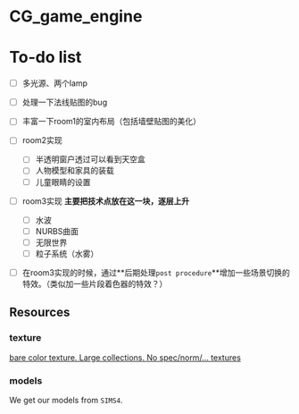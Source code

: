 # CG_game_engine

# To-do list

- [ ] 多光源、两个lamp
- [ ] 处理一下法线贴图的bug
- [ ] 丰富一下room1的室内布局（包括墙壁贴图的美化）
- [ ] room2实现
  - [ ] 半透明窗户透过可以看到天空盒
  - [ ] 人物模型和家具的装载
  - [ ] 儿童眼睛的设置
- [ ] room3实现 **主要把技术点放在这一块，逐层上升**
  - [ ] 水波
  - [ ] NURBS曲面
  - [ ] 无限世界
  - [ ] 粒子系统（水雾）
- [ ] 在room3实现的时候，通过**后期处理`post procedure`**增加一些场景切换的特效。（类似加一些片段着色器的特效？）



## Resources

### texture

[bare color texture. Large collections. No spec/norm/... textures](https://www.textures.com/)

### models

We get our models from `SIMS4`.